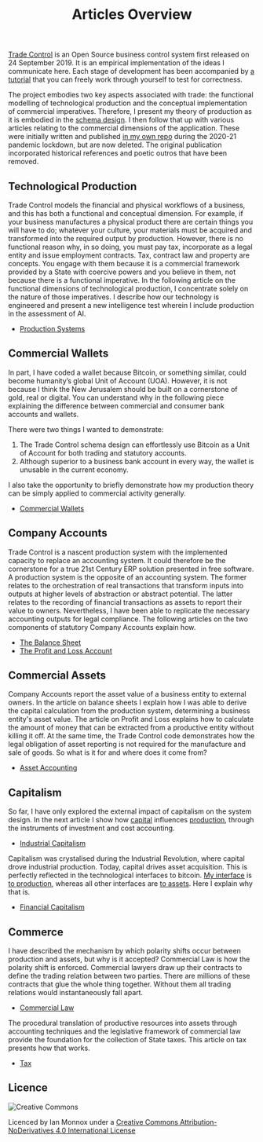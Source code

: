 ﻿---
layout: ../../layouts/Documentation.astro
title: Articles Overview
permalink: articles/tc_intro
---
[Trade Control](https://github.com/tradecontrol) is an Open Source business control system first released on 24 September 2019. It is an empirical implementation of the ideas I communicate here. Each stage of development has been accompanied by [a tutorial](/tutorials/overview) that you can freely work through yourself to test for correctness. 

The project embodies two key aspects associated with trade: the functional modelling of technological production and the conceptual implementation of commercial imperatives. Therefore, I present my theory of production as it is embodied in the [schema design](https://github.com/tradecontrol/sqlnode). I then follow that up with various articles relating to the commercial dimensions of the application. These were initially written and published [in my own repo](https://github.com/iamonnox/tradecontrol) during the 2020-21 pandemic lockdown, but are now deleted. The original publication incorporated historical references and poetic outros that have been removed.

## Technological Production

Trade Control models the financial and physical workflows of a business, and this has both a functional and conceptual dimension. For example, if your business manufactures a physical product there are certain things you will have to do; whatever your culture, your materials must be acquired and transformed into the required output by production. However, there is no functional reason why, in so doing, you must pay tax, incorporate as a legal entity and issue employment contracts. Tax, contract law and property are concepts. You engage with them because it is a commercial framework provided by a State with coercive powers and you believe in them, not because there is a functional imperative. In the following article on the functional dimensions of technological production, I concentrate solely on the nature of those imperatives. I describe how our technology is engineered and present a new intelligence test wherein I include production in the assessment of AI.

- [Production Systems](/articles/tc_production)

## Commercial Wallets

In part, I have coded a wallet because Bitcoin, or something similar, could become humanity’s global Unit of Account (UOA). However, it is not because I think the New Jerusalem should be built on a cornerstone of gold, real or digital. You can understand why in the following piece explaining the difference between commercial and consumer bank accounts and wallets. 

There were two things I wanted to demonstrate:

1. The Trade Control schema design can effortlessly use Bitcoin as a Unit of Account for both trading and statutory accounts.
2. Although superior to a business bank account in every way, the wallet is unusable in the current economy. 

I also take the opportunity to briefly demonstrate how my production theory can be simply applied to commercial activity generally.

- [Commercial Wallets](/articles/tc_bitcoin)

## Company Accounts

Trade Control is a nascent production system with the implemented capacity to replace an accounting system. It could therefore be the cornerstone for a true 21st Century ERP solution presented in free software. A production system is the opposite of an accounting system. The former relates to the orchestration of real transactions that transform inputs into outputs at higher levels of abstraction or abstract potential. The latter relates to the recording of financial transactions as assets to report their value to owners. Nevertheless, I have been able to replicate the necessary accounting outputs for legal compliance. The following articles on the two components of statutory Company Accounts explain how.

- [The Balance Sheet](/articles/tc_balance_sheet)
- [The Profit and Loss Account](/articles/tc_profit_and_loss)

## Commercial Assets

Company Accounts report the asset value of a business entity to external owners. In the article on balance sheets I explain how I was able to derive the capital calculation from the production system, determining a business entity's asset value. The article on Profit and Loss explains how to calculate the amount of money that can be extracted from a productive entity without killing it off. At the same time, the Trade Control code demonstrates how the legal obligation of asset reporting is not required for the manufacture and sale of goods. So what is it for and where does it come from?

- [Asset Accounting](/articles/tc_assets)

## Capitalism

So far, I have only explored the external impact of capitalism on the system design. In the next article I show how [capital](/articles/tc_balance_sheet#capital) influences [production](/articles/tc_assets#production-layer), through the instruments of investment and cost accounting.

- [Industrial Capitalism](/articles/tc_industrial_capitalism)

Capitalism was crystalised during the Industrial Revolution, where capital drove industrial production. Today, capital drives asset acquisition. This is perfectly reflected in the technological interfaces to bitcoin. [My interface](/tutorials/bitcoin_overview) is [to production](/articles/tc_production#production), whereas all other interfaces are [to assets](/articles/tc_assets#asset-layer). Here I explain why that is.

- [Financial Capitalism](/articles/tc_financial_capitalism)

## Commerce

I have described the mechanism by which polarity shifts occur between production and assets, but why is it accepted? Commercial Law is how the polarity shift is enforced. Commercial lawyers draw up their contracts to define the trading relation between two parties. There are millions of these contracts that glue the whole thing together. Without them all trading relations would instantaneously fall apart.

- [Commercial Law](/articles/tc_commerce)

The procedural translation of productive resources into assets through accounting techniques and the legislative framework of commercial law provide the foundation for the collection of State taxes. This article on tax presents how that works.

- [Tax](/articles/tc_tax) 

## Licence

![Creative Commons](https://i.creativecommons.org/l/by-nd/4.0/88x31.png) 

Licenced by Ian Monnox under a [Creative Commons Attribution-NoDerivatives 4.0 International License](http://creativecommons.org/licenses/by-nd/4.0/) 



